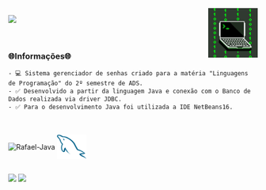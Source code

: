 <img align="right" alt="gif-gif" src="https://github.com/Rafael-MJ/Rafael-MJ/blob/main/gif.gif" height="100" width="100"/>

![](https://readme-typing-svg.herokuapp.com/?font=Press+Start+10P&color=00ff9c&size=14&lines=Sistema+de+Aplicativo+de+Banco.;+Desenvolvido+para+a+Fábrica+de+Projetos+II!)

<br/> 

   <h3> 🌐Informações🌐 </h3>
  
    - 💻 Sistema gerenciador de senhas criado para a matéria "Linguagens de Programação" do 2º semestre de ADS.
    - ✅ Desenvolvido a partir da linguagem Java e conexão com o Banco de Dados realizada via driver JDBC.
    - ✅ Para o desenvolvimento Java foi utilizada a IDE NetBeans16.
    
<br/>

<div style="display: inline_block"><br>
 <img align="center" alt="Rafael-Java" height="50" width="60" src="https://raw.githubusercontent.com/jmnote/z-icons/master/svg/java.svg">
 <img align="center" alt="Rafael-MySQL" height="50" width="60" src="https://raw.githubusercontent.com/devicons/devicon/master/icons/mysql/mysql-plain.svg">

</div>

  ##
 
<div> 
  <a href="https://br.linkedin.com/in/rafaelmj" target="_blank"><img src="https://img.shields.io/badge/-LinkedIn-%230077B5?style=for-the-badge&logo=linkedin&logoColor=white" target="_blank"></a> 
  <a href = "mailto:rafaeljakubovsky@hotmail.com"><img src="https://img.shields.io/badge/-Email-%23333?style=for-the-badge&logo=gmail&logoColor=red" target="_blank"></a>
</div>
